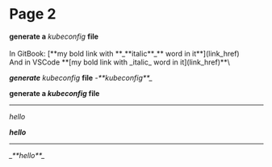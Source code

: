 # Page 2

**generate a** _kubeconfig_ **file**\
\
In GitBook: \[\*\*my bold link with \*\*\_\*\*italic\*\*\_\*\* word in it\*\*]\(link\_href)\
And in VSCode \*\*\[my bold link with \_italic\_ word in it]\(link\_href)\*\*\


_**generate** kubeconfig_ **file** _-\*\*kubeconfig\*\*\__

&#x20;**generate a **_**kubeconfig**_** file**

****

_hello_

_**hello**_&#x20;

****

_\_\*\*hello\*\*\__
